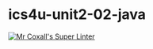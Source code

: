 # ics4u-unit2-02-java

[![Mr Coxall's Super Linter](https://github.com/JacksonNaufal/ics4u-Assignment-1-java/workflows/Mr%20Coxall's%20Super%20Linter/badge.svg)](https://github.com/JacksonNaufal/ics4u-Assignment-1-java/actions/)
